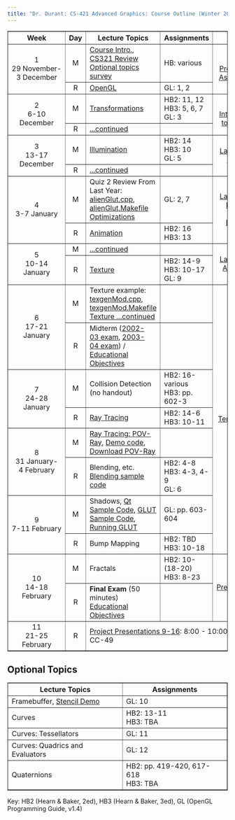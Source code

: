 ```yaml
---
title: "Dr. Durant: CS-421 Advanced Graphics: Course Outline (Winter 2004-2005)"
---
```


<table border summary="Course outline">
<tr>
    <th>Week</th>
    <th>Day</th>
    <th>Lecture Topics</th>
    <th>Assignments</th>
    <th>Lab</th>
</tr>

<tr>
    <td rowspan="2" align="center">1<br>29&nbsp;November-3&nbsp;December</td>
    <td align="center">M</td>
    <td><a href="cs421-01.pdf">Course Intro., CS321 Review</a>
        <br/><a href="optionalTopicsSurvey.pdf">Optional topics survey</a></td>
    <td>HB: various</td>
    <td rowspan="2" align="center"><a href="cs421-prereq.pdf">Lab 1: Prerequisite Assessment</a></td>
</tr>
<tr>
    <td align="center">R</td>
    <td><a href="cs421-02.pdf">OpenGL</a></td>
    <td>GL: 1, 2</td>
</tr>

<tr>
    <td rowspan="2" align="center">2<br>6-10 December</td>
    <td align="center">M</td>
    <td><a href="cs421-03.pdf">Transformations</a></td>
    <td>HB2: 11, 12<br/>HB3: 5, 6, 7<br/>GL: 3</td>
    <td rowspan="2" align="center"><a href="lab2.html">Lab 2: Introduction to OpenGL</a></td>
</tr>
<tr>
    <td align="center">R</td>
    <td><a href="cs421-04.pdf">...continued</a></td>
    <td></td>
</tr>

<tr>
    <td rowspan="2" align="center">3<br>13-17 December</td>
    <td align="center">M</td>
    <td><a href="cs421-05.pdf">Illumination</a></td>
    <td>HB2: 14<br/>HB3: 10<br/>GL: 5</td>
    <td rowspan="2" align="center"><a href="lab3.html">Lab 3: Lego Models</a></td>
</tr>
<tr>
    <td align="center">R</td>
    <td><a href="cs421-06.pdf">...continued</a></td>
    <td></td>
</tr>

<tr>
    <td rowspan="2" align="center">4<br>3-7 January</td>
    <td align="center">M</td>
    <td>Quiz 2 Review From Last Year: <a href="alienGlut.cpp">alienGlut.cpp</a>,
        <a href="alienGlut.Makefile">alienGlut.Makefile</a>
        <br/><a href="cs421-07.pdf">Optimizations</a></td>
    <td>GL: 2, 7</td>
    <td rowspan="2" align="center"><a href="lab4.html">Lab 4: Lego Models: Adding Lighting</a></td>
</tr>
<tr>
    <td align="center">R</td>
    <td><a href="cs421-08.pdf">Animation</a></td>
    <td>HB2: 16<br/>HB3: 13</td>
</tr>

<tr>
    <td rowspan="2" align="center">5<br>10-14 January</td>
    <td align="center">M</td>
    <td><a href="cs421-09.pdf">...continued</a></td>
    <td></td>
    <td rowspan="2" align="center"><a href="lab5.html">Lab 5: Lego Animation</a></td>
</tr>
<tr>
    <td align="center">R</td>
    <td><a href="cs421-10.pdf">Texture</a></td>
    <td>HB2: 14-9<br/>HB3: 10-17<br/>GL: 9</td>
</tr>

<tr>
    <td rowspan="2" align="center">6<br>17-21 January</td>
    <td align="center">M</td>
    <td>Texture example: <a href="texgenMod.cpp">texgenMod.cpp</a>,
        <a href="texgenMod.Makefile">texgenMod.Makefile</a>
	<br/><a href="cs421-11.pdf">Texture ...continued</a></td>
    <td></td>
    <td rowspan="8" align="center"><p><a href="project.html">Term Project</a></p></td>
</tr>
<tr>
    <td align="center">R</td>
    <td>Midterm (<a href="midterm-w0203.pdf">2002-03&nbsp;exam</a>,
                 <a href="midterm-w0304.pdf">2003-04&nbsp;exam</a>)
	/ <a href="midterm.html">Educational Objectives</a></td>
    <td></td>
</tr>

<tr>
    <td rowspan="2" align="center">7<br>24-28 January</td>
    <td align="center">M</td>
    <td>Collision Detection (no handout)</td>
    <td>HB2: 16-various<br/>HB3: pp. 602-3</td>
</tr>
<tr>
    <td align="center">R</td>
    <td><a href="cs421-13.pdf">Ray Tracing</a></td>
    <td>HB2: 14-6<br/>HB3: 10-11</td>
</tr>

<tr>
    <td rowspan="2" align="center">8<br>31&nbsp;January-4&nbsp;February</td>
    <td align="center">M</td>
    <td><a href="cs421-14.pdf">Ray Tracing: POV-Ray</a>,
	<a href="povray-demos.zip">Demo code</a>,
	<a href="http://www.povray.org/download/">Download POV-Ray</a>
    </td>
    <td></td>
</tr>
<tr>
    <td align="center">R</td>
    <td>Blending, etc.<br/><a href="blending.zip">Blending sample code</a></td>
    <td>HB2: 4-8<br/>HB3: 4-3, 4-9<br/>GL: 6</td>
</tr>

<tr>
    <td rowspan="2" align="center">9<br>7-11 February</td>
    <td align="center">M</td>
    <td>Shadows,
        <a href="shadowvolumes-qt.zip">Qt Sample Code</a>,
        <a href="shadowvolumes-glut.zip">GLUT Sample Code</a>, 
        <a href="glut.html">Running GLUT</a></td>
    <td>GL: pp. 603-604</td>
<tr>
    <td align="center">R</td>
    <td>Bump Mapping</td>
    <td>HB2: TBD<br/>HB3: 10-18</td>
</tr>

<tr>
    <td rowspan="2" align="center">10<br>14-18 February</td>
    <td align="center">M</td>
    <td><!--a href="cs421-18.pdf"-->Fractals<!--/a--></td>
    <td>HB2: 10-(18-20)<br/>HB3: 8-23</td>
    <td rowspan="2" align="center"><a href="presentation.html">Project Presentations 1-8</a></td>
</tr>
<tr>
    <td align="center">R</td>
    <td><strong>Final Exam</strong> (50 minutes)
      <br/><a href="final.html">Educational Objectives</a></td>
</tr>

<tr>
    <td align="center">11<br>21-25 February</td>
    <td align="center">R</td>
    <td colspan="3"><a href="presentation.html">Project Presentations 9-16</a>: 8:00 - 10:00 A.M. in CC-49</td>
</tr>
</table>

<h2>Optional Topics</h2>
<table border summary="Optional Topics Not Covered This Quarter">
<tr>
    <th>Lecture Topics</th>
    <th>Assignments</th>
</tr>
<tr>
    <td><!--a href="cs421-17.pdf"-->Framebuffer<!--/a-->,
	<a href="stencil.zip">Stencil Demo</a></td>
    <td>GL: 10</td>
</tr>
<tr>
	<td><!--a href="cs421-15.pdf"-->Curves<!--/a--></td>
	<td>HB2: 13-11<br/>HB3: TBA</td>
</tr>
<tr>
	<td><!--a href="cs421-16.pdf"-->Curves: Tessellators<!--/a--><!--a href="cs421-16.zip"--><!--MSVC demo project--><!--/a--></td>
	<td>GL: 11</td>
</tr>
<tr>
	<td>Curves: Quadrics and Evaluators</td>
	<td>GL: 12</td>
</tr>
<tr>
    <td><!--a href="cs421-16.txt"-->Quaternions<!--/a--></td>
    <td>HB2: pp. 419-420, 617-618<br/>HB3: TBA</td>
</tr>

</table>

<p>Key: HB2 (Hearn &amp; Baker, 2ed), HB3 (Hearn &amp; Baker, 3ed), GL (OpenGL Programming Guide, v1.4)</p>
